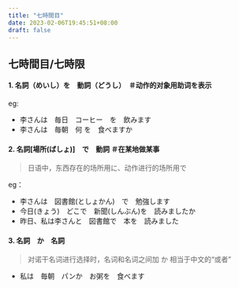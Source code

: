 ```yaml
---
title: "七時間目"
date: 2023-02-06T19:45:51+08:00
draft: false
---
```


## 七時間目/七時限
#### 1. 名詞（めいし）**を**　動詞（どうし）　＃动作的对象用助词を表示

eg: 

   - 李さんは　毎日　コーヒー　を　飲みます
   - 李さんは　毎朝　何	を　食べますか
#### 2. 名詞[場所(ばしょ)]　で　動詞		＃在某地做某事
> 日语中，东西存在的场所用に、动作进行的场所用で

eg：

   - 李さんは　図書館(としょかん)　で　勉強します
   - 今日(きょう)　どこで　新聞(しんぶん)を　読みましたか
   - 昨日、私は李さんと　図書館で　本を　読みました
#### 3. 名詞　か　名詞　
> 对诺干名词进行选择时，名词和名词之间加 か 相当于中文的“或者”

   - 私は　毎朝　パンか　お粥を　食べます
